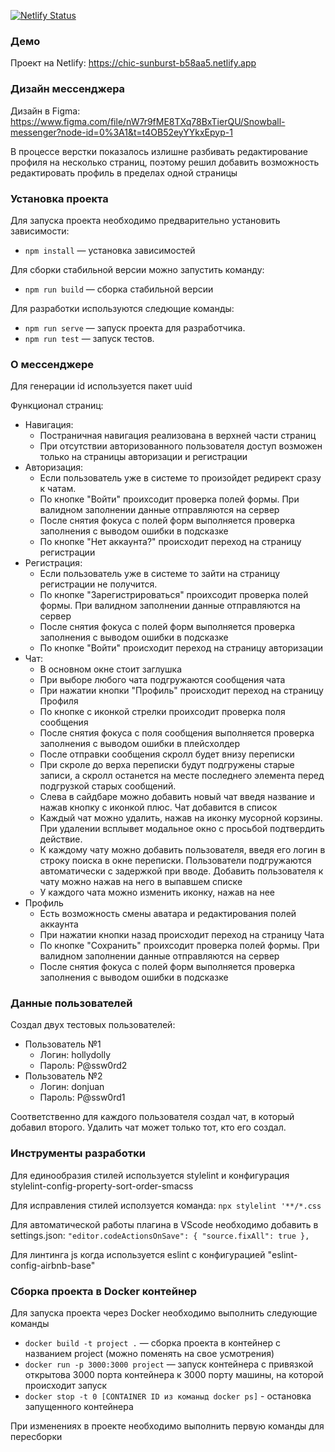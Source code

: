 [![Netlify Status](https://api.netlify.com/api/v1/badges/3904327e-1296-4a8c-9d99-56408df82a4c/deploy-status)](https://app.netlify.com/sites/chic-sunburst-b58aa5/deploys)

### Демо

Проект на Netlify: https://chic-sunburst-b58aa5.netlify.app

### Дизайн мессенджера

Дизайн в Figmа: https://www.figma.com/file/nW7r9fME8TXq78BxTierQU/Snowball-messenger?node-id=0%3A1&t=t4OB52eyYYkxEpyp-1

В процессе верстки показалось излишне разбивать редактирование профиля на несколько страниц, поэтому решил добавить возможность редактировать профиль в пределах одной страницы

### Установка проекта

Для запуска проекта необходимо предварительно установить зависимости:

- `npm install` — установка зависимостей

Для сборки стабильной версии можно запустить команду:

- `npm run build` — сборка стабильной версии

Для разработки используются следющие команды:

- `npm run serve` — запуск проекта для разработчика.
- `npm run test` — запуск тестов.

### О мессенджере

Для генерации id используется пакет uuid

Функционал страниц:

- Навигация:
  - Постраничная навигация реализована в верхней части страниц
  - При отсутствии авторизованного пользователя доступ возможен только на страницы авторизации и регистрации
- Авторизация:
  - Если пользователь уже в системе то произойдет редирект сразу к чатам.
  - По кнопке "Войти" проихсодит проверка полей формы. При валидном заполнении данные отправляются на сервер
  - После снятия фокуса с полей форм выполняется проверка заполнения с выводом ошибки в подсказке
  - По кнопке "Нет аккаунта?" происходит переход на страницу регистрации
- Регистрация:
  - Если пользователь уже в системе то зайти на страницу регистрации не получится.
  - По кнопке "Зарегистрироваться" проихсодит проверка полей формы. При валидном заполнении данные отправляются на сервер
  - После снятия фокуса с полей форм выполняется проверка заполнения с выводом ошибки в подсказке
  - По кнопке "Войти" происходит переход на страницу авторизации
- Чат:
  - В основном окне стоит заглушка
  - При выборе любого чата подгружаются сообщения чата
  - При нажатии кнопки "Профиль" происходит переход на страницу Профиля
  - По кнопке с иконкой стрелки проихсодит проверка поля сообщения
  - После снятия фокуса с поля сообщения выполняется проверка заполнения с выводом ошибки в плейсхолдер
  - После отправки сообщения скролл будет внизу переписки
  - При скроле до верха переписки будут подгружены старые записи, а скролл останется на месте последнего элемента перед подгрузкой старых сообщений.
  - Слева в сайдбаре можно добавить новый чат введя название и нажав кнопку с иконкой плюс. Чат добавится в список
  - Каждый чат можно удалить, нажав на иконку мусорной корзины. При удалении всплывет модальное окно с просьбой подтвердить действие.
  - К каждому чату можно добавить пользователя, введя его логин в строку поиска в окне переписки. Пользователи подгружаются автоматически с задержкой при вводе. Добавить пользователя к чату можно нажав на него в выпавшем списке
  - У каждого чата можно изменить иконку, нажав на нее
- Профиль
  - Есть возможность смены аватара и редактирования полей аккаунта
  - При нажатии кнопки назад происходит переход на страницу Чата
  - По кнопке "Сохранить" проихсодит проверка полей формы. При валидном заполнении данные отправляются на сервер
  - После снятия фокуса с полей форм выполняется проверка заполнения с выводом ошибки в подсказке

### Данные пользователей

Создал двух тестовых пользователей:

- Пользователь №1
  - Логин: hollydolly
  - Пароль: P@ssw0rd2
- Пользователь №2
  - Логин: donjuan
  - Пароль: P@ssw0rd1

Соответственно для каждого пользователя создал чат, в который добавил второго. Удалить чат может только тот, кто его создал.

### Инструменты разработки

Для единообразия стилей используется stylelint и конфигурация stylelint-config-property-sort-order-smacss

Для исправления стилей исползуется команда:
`npx stylelint '**/*.css`

Для автоматической работы плагина в VScode необходимо добавить в settings.json:
`"editor.codeActionsOnSave": {
  "source.fixAll": true
},`

Для линтинга js когда используется eslint с конфигурацией "eslint-config-airbnb-base"

### Сборка проекта в Docker контейнер

Для запуска проекта через Docker необходимо выполнить следующие команды

- `docker build -t project .` — сборка проекта в контейнер с названием project (можно поменять на свое усмотрения)
- `docker run -p 3000:3000 project` — запуск контейнера с привязкой открытова 3000 порта контейнера к 3000 порту машины, на которой происходит запуск
- `docker stop -t 0 [CONTAINER ID из команыд docker ps]` - остановка запущенного контейнера

При изменениях в проекте необходимо выполнить первую команды для пересборки
